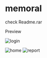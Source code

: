 # memoral
check Readme.rar

Preview


![login](https://user-images.githubusercontent.com/41515539/141741534-49f92b56-f376-4e1b-89e8-d51a9dc7c75c.png)

![home](https://user-images.githubusercontent.com/41515539/141741564-435db5af-3d15-4ea3-a791-283ad2fb430b.png)
![report](https://user-images.githubusercontent.com/41515539/141741527-24c5e21b-3a80-457e-a45d-6f288a373078.png)

